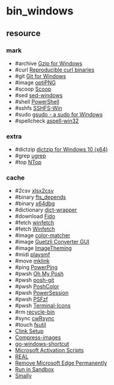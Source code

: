 # bin_windows

## resource

### mark

- #archive [Gzip for Windows](https://gnuwin32.sourceforge.net/packages/gzip.htm)
- #curl [Reproducible curl binaries](https://github.com/curl/curl-for-win)
- #git [Git for Windows](https://github.com/git-for-windows/git)
- #image [optiPNG](https://optipng.sourceforge.net)
- #scoop [Scoop](https://scoop.sh)
- #sed [sed-windows](https://github.com/mbuilov/sed-windows)
- #shell [PowerShell](https://github.com/PowerShell/PowerShell)
- #sshfs [SSHFS-Win](https://github.com/winfsp/sshfs-win)
- #sudo [gsudo - a sudo for Windows](https://github.com/gerardog/gsudo)
- #spellcheck [aspell-win32](https://github.com/adamyg/aspell-win32)

### extra

- #dictzip [dictzip for Windows 10 (x64)](https://github.com/KaseyJenkins/dictzip-win64)
- #grep [ugrep](https://github.com/Genivia/ugrep)
- #top [NTop](https://github.com/gsass1/NTop)

### cache

- #2csv [xlsx2csv](https://github.com/zitsen/xlsx2csv.rs)
- #binary [fts_depends](https://github.com/forrestthewoods/fts_depends)
- #binary [x64dbg](https://github.com/x64dbg/x64dbg)
- #dictionary [dict-wrapper](https://github.com/dekerser/dict-wrapper)
- #download [Fido](https://github.com/pbatard/Fido)
- #fetch [winfetch](https://github.com/lptstr/winfetch)
- #fetch [Winfetch](https://github.com/M4cs/winfetch)
- #image [color-matcher](https://github.com/hahnec/color-matcher)
- #image [Guetzli Converter GUI](https://guetzliconverter.net)
- #image [ImageTheming](https://github.com/daniel-seiler/ImageTheming)
- #midi [playsmf](https://github.com/MrBMueller/playsmf)
- #move [mklink](https://github.com/kkysen/mklink)
- #ping [PowerPing](https://github.com/Killeroo/PowerPing)
- #pwsh [Oh My Posh](https://github.com/jandedobbeleer/oh-my-posh)
- #pwsh [posh-git](https://github.com/dahlbyk/posh-git)
- #pwsh [PoshColor](https://github.com/JustABearOz/PoshColor)
- #pwsh [PowerSession](https://github.com/Watfaq/PowerSession)
- #pwsh [PSFzf](https://github.com/kelleyma49/PSFzf)
- #pwsh [Terminal-Icons](https://github.com/devblackops/Terminal-Icons)
- #rm [recycle-bin](https://github.com/sindresorhus/recycle-bin)
- #sync [cwRsync](https://itefix.net/cwrsync)
- #touch [fsutil](https://github.com/MicrosoftDocs/windowsserverdocs/blob/main/WindowsServerDocs/administration/windows-commands/fsutil.md)
- [Clink Setup](https://github.com/narnaud/clink-terminal)
- [Compress-images](https://github.com/Yuriy-Svetlov/compress-images)
- [go-windows-shortcut](https://github.com/nyaosorg/go-windows-shortcut)
- [Microsoft Activation Scripts](https://github.com/massgravel/Microsoft-Activation-Scripts)
- [REAL](https://github.com/miniant-git/REAL)
- [Remove Microsoft Edge Permanently](https://github.com/liuyuyu2020/EdgeGoAway)
- [Run in Sandbox](https://github.com/damienvanrobaeys/Run-in-Sandbox)
- [Smally](https://github.com/xinlin-z/smally)
